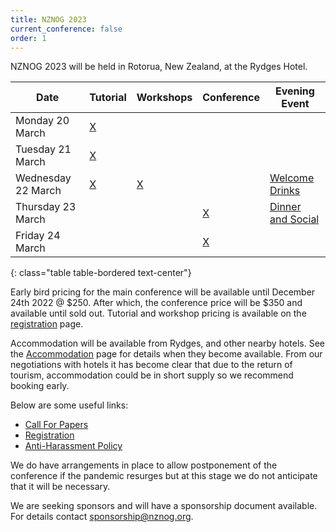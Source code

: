 ```yaml
---
title: NZNOG 2023
current_conference: false
order: 1
---
```


NZNOG 2023 will be held in Rotorua, New Zealand, at the Rydges Hotel.

| Date | Tutorial | Workshops | Conference | Evening Event |
| --- | --- | --- | --- | --- |
| Monday 20 March    | [X](nznog-2023/workshops-and-tutorials) | | | |
| Tuesday 21 March   | [X](nznog-2023/workshops-and-tutorials) | | | |
| Wednesday 22 March | [X](nznog-2023/workshops-and-tutorials) | [X](nznog-2023/workshops-and-tutorials) | | [Welcome Drinks](nznog-2023/welcome-drinks) |
| Thursday 23 March  | | | [X](nznog-2023/programme) | [Dinner and Social](nznog-2023/dinner-and-social) |
| Friday 24 March    | | | [X](nznog-2023/programme) | |
{: class="table table-bordered text-center"}

Early bird pricing for the main conference will be available until December 24th 2022 @ $250. After which, the conference price will be $350 and available until sold out.
Tutorial and workshop pricing is available on the [registration](https://nznog-2023.lilregie.com/) page.

Accommodation will be available from Rydges, and other nearby hotels. See the [Accommodation](nznog-2023/accommodation) page for details when they become available.
From our negotiations with hotels it has become clear that due to the return of tourism, accommodation could be in short supply so we recommend booking early.

Below are some useful links:
- [Call For Papers](nznog-2023/call-for-papers)
- [Registration](https://nznog-2023.lilregie.com/)
- [Anti-Harassment Policy](/conference-anti-harassment-policy)

We do have arrangements in place to allow postponement of the conference if the pandemic resurges but at this stage we do not anticipate that it will be necessary.

We are seeking sponsors and will have a sponsorship document available. For details contact [sponsorship@nznog.org](mailto:sponsorship@nznog.org).

